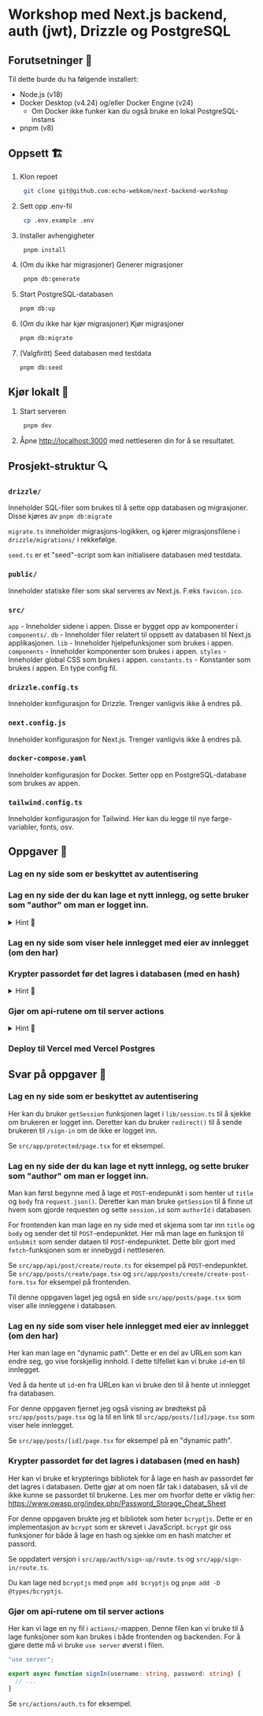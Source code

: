 # Workshop med Next.js backend, auth (jwt), Drizzle og PostgreSQL

## Forutsetninger 📝

Til dette burde du ha følgende installert:

- Node.js (v18)
- Docker Desktop (v4.24) og/eller Docker Engine (v24)
  - Om Docker ikke funker kan du også bruke en lokal PostgreSQL-instans
- pnpm (v8)

## Oppsett 🏗️

1. Klon repoet

   ```sh
    git clone git@github.com:echo-webkom/next-backend-workshop
   ```

1. Sett opp .env-fil

   ```sh
    cp .env.example .env
   ```

1. Installer avhengigheter

   ```sh
    pnpm install
   ```

1. (Om du ikke har migrasjoner) Generer migrasjoner

   ```sh
    pnpm db:generate
   ```

1. Start PostgreSQL-databasen

   ```sh
   pnpm db:up
   ```

1. (Om du ikke har kjør migrasjoner) Kjør migrasjoner

   ```sh
   pnpm db:migrate
   ```

1. (Valgfiritt) Seed databasen med testdata
   ```sh
   pnpm db:seed
   ```

## Kjør lokalt 🚀

1. Start serveren

   ```sh
    pnpm dev
   ```

1. Åpne [http://localhost:3000](http://localhost:3000) med nettleseren din for å se resultatet.

## Prosjekt-struktur 🔍

### `drizzle/`

Inneholder SQL-filer som brukes til å sette opp databasen og migrasjoner. Disse kjøres av `pnpm db:migrate`

`migrate.ts` inneholder migrasjons-logikken, og kjører migrasjonsfilene i `drizzle/migrations/` i rekkefølge.

`seed.ts` er et "seed"-script som kan initialisere databasen med testdata.

### `public/`

Inneholder statiske filer som skal serveres av Next.js. F.eks `favicon.ico`.

### `src/`

`app` - Inneholder sidene i appen. Disse er bygget opp av komponenter i `components/`.
`db` - Inneholder filer relatert til oppsett av databasen til Next.js applikasjonen.
`lib` - Inneholder hjelpefunksjoner som brukes i appen.
`components` - Inneholder komponenter som brukes i appen.
`styles` - Inneholder global CSS som brukes i appen.
`constants.ts` - Konstanter som brukes i appen. En type config fil.

### `drizzle.config.ts`

Inneholder konfigurasjon for Drizzle. Trenger vanligvis ikke å endres på.

### `next.config.js`

Inneholder konfigurasjon for Next.js. Trenger vanligvis ikke å endres på.

### `docker-compose.yaml`

Inneholder konfigurasjon for Docker. Setter opp en PostgreSQL-database som brukes av appen.

### `tailwind.config.ts`

Inneholder konfigurasjon for Tailwind. Her kan du legge til nye farge-variabler, fonts, osv.

## Oppgaver 📝

### Lag en ny side som er beskyttet av autentisering

### Lag en ny side der du kan lage et nytt innlegg, og sette bruker som "author" om man er logget inn.

<details><summary>Hint 💭</summary>

Lag en ny `POST` route i `src/app/post/route.tsx`, som bruker databasen til å lage et nytt innlegg.

Lag en ny side fil `src/app/new-post/page.tsx` med et skjema som tar inn tittel og innhold, og bruker `POST` routen til å lage et nytt innlegg.

</details>

### Lag en ny side som viser hele innlegget med eier av innlegget (om den har)

### Krypter passordet før det lagres i databasen (med en hash)

<details><summary>Hint 💭</summary>

Bruk `node:crypto` (https://nodejs.org/api/crypto.html) til å lage en hash av passordet før det lagres i databasen.

</details>

### Gjør om api-rutene om til server actions

<details><summary>Hint 💭</summary>

Lag en ny fil i `actions/`-mappen.

```ts
"use server";

export async function signIn(username: string, password: string) {
  // ...
}
```

</details>

### Deploy til Vercel med Vercel Postgres

## Svar på oppgaver 📝

### Lag en ny side som er beskyttet av autentisering

Her kan du bruker `getSession` funksjonen laget i `lib/session.ts` til å sjekke om brukeren er logget inn. Deretter kan du bruker `redirect()` til å sende brukeren til `/sign-in` om de ikke er logget inn.

Se `src/app/protected/page.tsx` for et eksempel.

### Lag en ny side der du kan lage et nytt innlegg, og sette bruker som "author" om man er logget inn.

Man kan først begynne med å lage et `POST`-endepunkt i som henter ut `title` og `body` fra `request.json()`. Deretter kan man bruke `getSession` til å finne ut hvem som gjorde requesten og sette `session.id` som `authorId` i databasen.

For frontenden kan man lage en ny side med et skjema som tar inn `title` og `body` og sender det til `POST`-endepunktet. Her må man lage en funksjon til `onSubmit` som sender dataen til `POST`-endepunktet. Dette blir gjort med `fetch`-funksjonen som er innebygd i nettleseren.

Se `src/app/api/post/create/route.ts` for eksempel på `POST`-endepunktet.
Se `src/app/posts/create/page.tsx` og `src/app/posts/create/create-post-form.tsx` for eksempel på frontenden.

Til denne oppgaven laget jeg også en side `src/app/posts/page.tsx` som viser alle innleggene i databasen.

### Lag en ny side som viser hele innlegget med eier av innlegget (om den har)

Her kan man lage en "dynamic path". Dette er en del av URLen som kan endre seg, go vise forskjellig innhold. I dette tilfellet kan vi bruke `id`-en til innlegget.

Ved å da hente ut `id`-en fra URLen kan vi bruke den til å hente ut innlegget fra databasen.

For denne oppgaven fjernet jeg også visning av brødtekst på `src/app/posts/page.tsx` og la til en link til `src/app/posts/[id]/page.tsx` som viser hele innlegget.

Se `src/app/posts/[id]/page.tsx` for eksempel på en "dynamic path".

### Krypter passordet før det lagres i databasen (med en hash)

Her kan vi bruke et krypterings bibliotek for å lage en hash av passordet før det lagres i databasen. Dette gjør at om noen får tak i databasen, så vil de ikke kunne se passordet til brukerne. Les mer om hvorfor dette er viktig her: https://www.owasp.org/index.php/Password_Storage_Cheat_Sheet

For denne oppgaven brukte jeg et bibliotek som heter `bcryptjs`. Dette er en implementasjon av `bcrypt` som er skrevet i JavaScript. `bcrypt` gir oss funksjoner for både å lage en hash og sjekke om en hash matcher et passord.

Se oppdatert versjon i `src/app/auth/sign-up/route.ts` og `src/app/sign-in/route.ts`.

Du kan lage ned `bcryptjs` med `pnpm add bcryptjs` og `pnpm add -D @types/bcryptjs`.

### Gjør om api-rutene om til server actions

Her kan vi lage en ny fil i `actions/`-mappen. Denne filen kan vi bruke til å lage funksjoner som kan brukes i både frontenden og backenden. For å gjøre dette må vi bruke `use server` øverst i filen.

```ts
"use server";

export async function signIn(username: string, password: string) {
  // ...
}
```

Se `src/actions/auth.ts` for eksempel.
